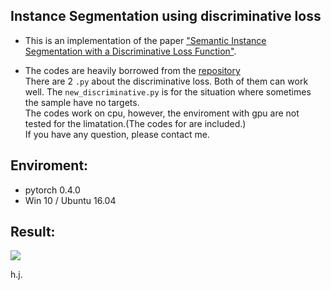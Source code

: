 ## Instance Segmentation using discriminative loss

* This is an implementation of the paper ["Semantic Instance Segmentation with a Discriminative Loss Function"](https://arxiv.org/abs/1708.02551).

* The codes are heavily borrowed from the [repository](https://github.com/Wizaron/instance-segmentation-pytorch) <br>
There are 2 ```.py``` about the discriminative loss. Both of them can work well. The ``` new_discriminative.py ``` is for the situation where sometimes the sample have no targets. <br>
The codes work on cpu, however, the enviroment with gpu are not tested for the limatation.(The codes for are included.)<br>
If you have any question, please contact me.

## Enviroment: 
* pytorch 0.4.0
* Win 10 / Ubuntu 16.04

## Result:
![](https://github.com/huijianpzh/segmentation-models/blob/master/instance/result_demo.png)

h.j.

